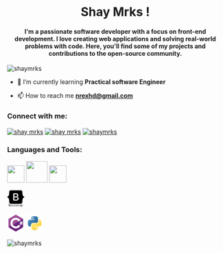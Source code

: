 
<h1 align="center">Shay Mrks !</h1>

<h4 align="center">I'm a passionate software developer with a focus on front-end development. I love creating web applications and solving real-world problems with code. Here, you'll find some of my projects and contributions to the open-source community.</h4>

<p align="left"> <img src="https://komarev.com/ghpvc/?username=shaymrks&label=Profile%20views&color=0e75b6&style=flat" alt="shaymrks" /> </p>

- 🌱 I’m currently learning **Practical software Engineer**

- 📫 How to reach me **nrexhd@gmail.com**

<h3 align="left">Connect with me:</h3>
<p align="left">
<a href="https://www.linkedin.com/in/shay-mrks-920546260/" target="blank"><img align="center" src="https://raw.githubusercontent.com/rahuldkjain/github-profile-readme-generator/master/src/images/icons/Social/linked-in-alt.svg" alt="shay mrks" height="30" width="40" /></a>
<a href="https://www.facebook.com/profile.php?id=100000534363504" target="blank"><img align="center" src="https://raw.githubusercontent.com/rahuldkjain/github-profile-readme-generator/master/src/images/icons/Social/facebook.svg" alt="shay mrks" height="30" width="40" /></a>
<a href="https://instagram.com/shaymrks" target="blank"><img align="center" src="https://raw.githubusercontent.com/rahuldkjain/github-profile-readme-generator/master/src/images/icons/Social/instagram.svg" alt="shaymrks" height="30" width="40" /></a>
</p>

<h3 align="left">Languages and Tools:</h3>

<p align="left">

</p>

<p align="left">
 <img src="https://cdn.jsdelivr.net/gh/devicons/devicon/icons/css3/css3-plain.svg"  width="40" height="40"/>
 <img src="https://cdn.jsdelivr.net/gh/devicons/devicon/icons/javascript/javascript-plain.svg" width="50" height="50"/>
 <img src="https://cdn.jsdelivr.net/gh/devicons/devicon/icons/html5/html5-plain.svg" width="40" height="40"/>
</p>
  
<p align="left"> <img src="https://raw.githubusercontent.com/devicons/devicon/master/icons/bootstrap/bootstrap-plain-wordmark.svg" alt="bootstrap" width="40" height="40"/> </p>

<p align="left">
<img src="https://raw.githubusercontent.com/devicons/devicon/master/icons/csharp/csharp-original.svg" alt="csharp" width="40" height="40"/> 
<a href="https://www.python.org" target="_blank" rel="noreferrer"> <img src="https://raw.githubusercontent.com/devicons/devicon/master/icons/python/python-original.svg" alt="python" width="40" height="40"/> </a>
</p>

<p><img align="center" src="https://github-readme-stats.vercel.app/api/top-langs?username=shaymrks&show_icons=true&locale=en&layout=compact" alt="shaymrks" /></p>
